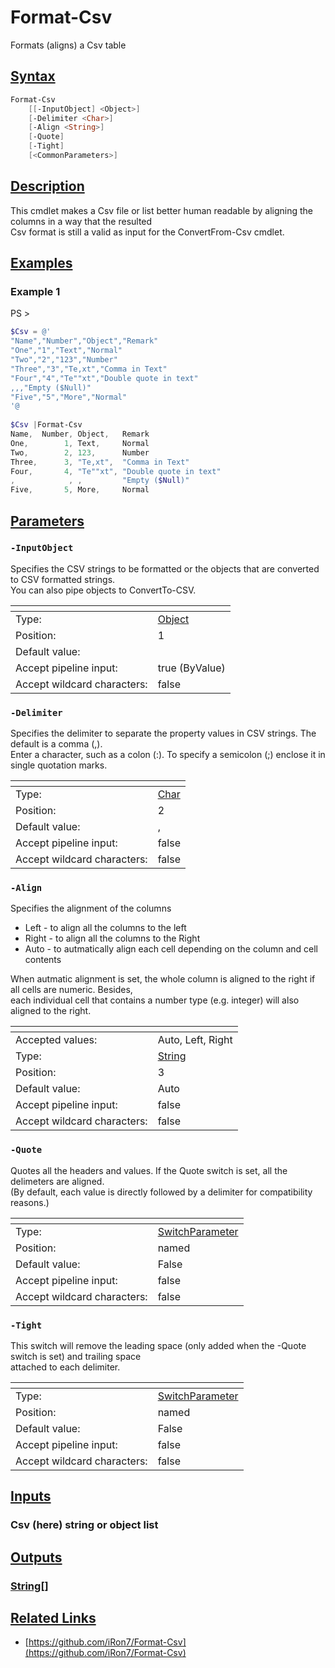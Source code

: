 # Format-Csv
Formats (aligns) a Csv table
## [Syntax](#syntax)
```PowerShell
Format-Csv
    [[-InputObject] <Object>]
    [-Delimiter <Char>]
    [-Align <String>]
    [-Quote]
    [-Tight]
    [<CommonParameters>]
```
## [Description](#description)
 This cmdlet makes a Csv file or list better human readable by aligning the columns in a way that the resulted  
Csv format is still a valid as input for the ConvertFrom-Csv cmdlet.

## [Examples](exampls)
### Example 1
PS > 
```PowerShell
$Csv = @'
"Name","Number","Object","Remark"
"One","1","Text","Normal"
"Two","2","123","Number"
"Three","3","Te,xt","Comma in Text"
"Four","4","Te""xt","Double quote in text"
,,,"Empty ($Null)"
"Five","5","More","Normal"
'@
	
$Csv |Format-Csv
Name,  Number, Object,   Remark
One,        1, Text,     Normal
Two,        2, 123,      Number
Three,      3, "Te,xt",  "Comma in Text"
Four,       4, "Te""xt", "Double quote in text"
,            , ,         "Empty ($Null)"
Five,       5, More,     Normal
```
## [Parameters](#parameters)
### `-InputObject`
 Specifies the CSV strings to be formatted or the objects that are converted to CSV formatted strings.  
You can also pipe objects to ConvertTo-CSV.

| <!--                    --> | <!-- --> |
| --------------------------- | -------- |
| Type:                       | [Object](https://docs.microsoft.com/en-us/dotnet/api/System.Object) |
| Position:                   | 1 |
| Default value:              |  |
| Accept pipeline input:      | true (ByValue) |
| Accept wildcard characters: | false |
### `-Delimiter`
 Specifies the delimiter to separate the property values in CSV strings. The default is a comma (,).  
Enter a character, such as a colon (:). To specify a semicolon (;) enclose it in single quotation marks.

| <!--                    --> | <!-- --> |
| --------------------------- | -------- |
| Type:                       | [Char](https://docs.microsoft.com/en-us/dotnet/api/System.Char) |
| Position:                   | 2 |
| Default value:              | , |
| Accept pipeline input:      | false |
| Accept wildcard characters: | false |
### `-Align`
 Specifies the alignment of the columns  
* Left  - to align all the columns to the left  
* Right - to align all the columns to the Right  
* Auto  - to autmatically align each cell depending on the column and cell contents  
  
When autmatic alignment is set, the whole column is aligned to the right if all cells are numeric. Besides,  
each individual cell that contains a number type (e.g. integer) will also aligned to the right.

| <!--                    --> | <!-- --> |
| --------------------------- | -------- |
| Accepted values:            | Auto, Left, Right |
| Type:                       | [String](https://docs.microsoft.com/en-us/dotnet/api/System.String) |
| Position:                   | 3 |
| Default value:              | Auto |
| Accept pipeline input:      | false |
| Accept wildcard characters: | false |
### `-Quote`
 Quotes all the headers and values. If the Quote switch is set, all the delimeters are aligned.  
(By default, each value is directly followed by a delimiter for compatibility reasons.)

| <!--                    --> | <!-- --> |
| --------------------------- | -------- |
| Type:                       | [SwitchParameter](https://docs.microsoft.com/en-us/dotnet/api/System.Management.Automation.SwitchParameter) |
| Position:                   | named |
| Default value:              | False |
| Accept pipeline input:      | false |
| Accept wildcard characters: | false |
### `-Tight`
 This switch will remove the leading space (only added when the -Quote switch is set) and trailing space  
attached to each delimiter.

| <!--                    --> | <!-- --> |
| --------------------------- | -------- |
| Type:                       | [SwitchParameter](https://docs.microsoft.com/en-us/dotnet/api/System.Management.Automation.SwitchParameter) |
| Position:                   | named |
| Default value:              | False |
| Accept pipeline input:      | false |
| Accept wildcard characters: | false |
## [Inputs](#inputs)
### Csv (here) string or object list
## [Outputs](#outputs)
### [String[]](https://docs.microsoft.com/en-us/dotnet/api/System.String[])
## [Related Links](#related-links)
* [https://github.com/iRon7/Format-Csv](https://github.com/iRon7/Format-Csv)
